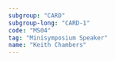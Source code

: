 ```yaml
---
subgroup: "CARD"
subgroup-long: "CARD-1"
code: "MS04"
tag: "Minisymposium Speaker"
name: "Keith Chambers"
---
```

